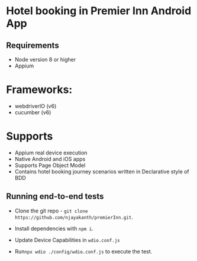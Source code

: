 # Hotel booking in Premier Inn Android App

## Requirements

- Node version 8 or higher
- Appium

# Frameworks:
- webdriverIO (v6)
- cucumber (v6)

# Supports
- Appium real device execution
- Native Android and iOS apps
- Supports Page Object Model
- Contains hotel booking journey scenarios written in Declarative style of BDD

## Running end-to-end tests

- Clone the git repo - `git clone https://github.com/njayakanth/premierInn.git`. 

- Install dependencies with `npm i`.

- Update Device Capabilities in `wdio.conf.js`

- Run`npx wdio ./config/wdio.conf.js` to execute the test.
